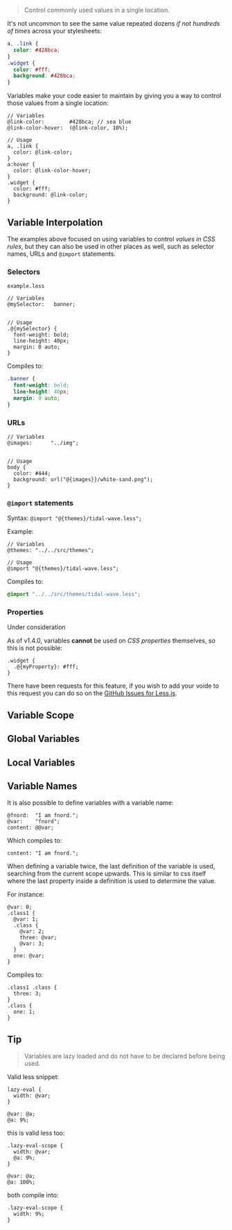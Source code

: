 <a id="variables"></a>
> Control commonly used values in a single location.

It's not uncommon to see the same value repeated dozens _if not hundreds of times_ across your stylesheets:

``` css
a, .link {
  color: #428bca;
}
.widget {
  color: #fff;
  background: #428bca;
}
```

Variables make your code easier to maintain by giving you a way to control those values from a single location:

``` less
// Variables
@link-color:        #428bca; // sea blue
@link-color-hover:  (@link-color, 10%);

// Usage
a, .link {
  color: @link-color;
}
a:hover {
  color: @link-color-hover;
}
.widget {
  color: #fff;
  background: @link-color;
}
```

<a id="variable-interpolation"></a>
## Variable Interpolation

The examples above focused on using variables to control _values in CSS rules_, but they can also be used in other places as well, such as selector names, URLs and `@import` statements.

### Selectors

`example.less`

``` less
// Variables
@mySelector:   banner;


// Usage
.@{mySelector} {
  font-weight: bold;
  line-height: 40px;
  margin: 0 auto;
}
```
Compiles to:

``` css
.banner {
  font-weight: bold;
  line-height: 40px;
  margin: 0 auto;
}
```

### URLs

```less
// Variables
@images:      "../img";


// Usage
body {
  color: #444;
  background: url("@{images}}/white-sand.png");
}
```

### `@import` statements

Syntax: `@import "@{themes}/tidal-wave.less";`

Example:

``` less
// Variables
@themes: "../../src/themes";

// Usage
@import "@{themes}/tidal-wave.less";
```
Compiles to:

``` css
@import "../../src/themes/tidal-wave.less";
```


### Properties

<span class="warning">Under consideration</span>

As of v1.4.0, variables **cannot** be used on  _CSS properties_ themselves, so this is not possible:

``` less
.widget {
  .@{myProperty}: #fff;
}
```
There have been requests for this feature, if you wish to add your voide to this request you can do so on the [GitHub Issues for Less.js]().




## Variable Scope



## Global Variables


## Local Variables





## Variable Names

It is also possible to define variables with a variable name:

    @fnord:  "I am fnord.";
    @var:    "fnord";
    content: @@var;

Which compiles to:

    content: "I am fnord.";

When defining a variable twice, the last definition of the variable is used, searching from the current scope upwards. This is similar to css itself where the last property inside a definition is used to determine the value.

For instance:

    @var: 0;
    .class1 {
      @var: 1;
      .class {
        @var: 2;
        three: @var;
        @var: 3;
      }
      one: @var;
    }

Compiles to:

    .class1 .class {
      three: 3;
    }
    .class {
      one: 1;
    }

## Tip

> Variables are lazy loaded and do not have to be declared before being used.

Valid less snippet:

    lazy-eval {
      width: @var;
    }

    @var: @a;
    @a: 9%;

this is valid less too:

    .lazy-eval-scope {
      width: @var;
      @a: 9%;
    }

    @var: @a;
    @a: 100%;

both compile into:

    .lazy-eval-scope {
      width: 9%;
    }
